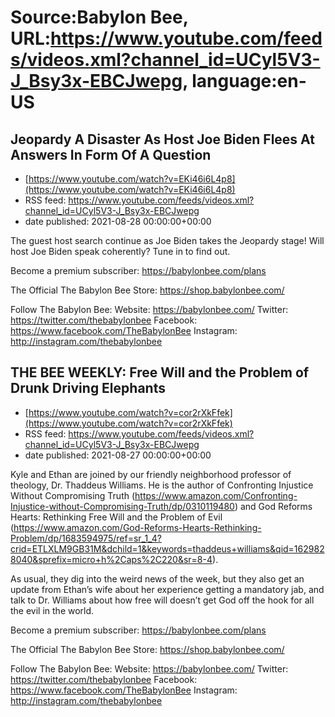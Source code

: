 # Source:Babylon Bee, URL:https://www.youtube.com/feeds/videos.xml?channel_id=UCyl5V3-J_Bsy3x-EBCJwepg, language:en-US

## Jeopardy A Disaster As Host Joe Biden Flees At Answers In Form Of A Question
 - [https://www.youtube.com/watch?v=EKi46i6L4p8](https://www.youtube.com/watch?v=EKi46i6L4p8)
 - RSS feed: https://www.youtube.com/feeds/videos.xml?channel_id=UCyl5V3-J_Bsy3x-EBCJwepg
 - date published: 2021-08-28 00:00:00+00:00

The guest host search continue as Joe Biden takes the Jeopardy stage! Will host Joe Biden speak coherently? Tune in to find out.

Become a premium subscriber:  https://babylonbee.com/plans

The Official The Babylon Bee Store:  https://shop.babylonbee.com/

Follow The Babylon Bee:
Website: https://babylonbee.com/
Twitter: https://twitter.com/thebabylonbee
Facebook: https://www.facebook.com/TheBabylonBee
Instagram: http://instagram.com/thebabylonbee

## THE BEE WEEKLY: Free Will and the Problem of Drunk Driving Elephants
 - [https://www.youtube.com/watch?v=cor2rXkFfek](https://www.youtube.com/watch?v=cor2rXkFfek)
 - RSS feed: https://www.youtube.com/feeds/videos.xml?channel_id=UCyl5V3-J_Bsy3x-EBCJwepg
 - date published: 2021-08-27 00:00:00+00:00

Kyle and Ethan are joined by our friendly neighborhood professor of theology, Dr. Thaddeus Williams. He is the author of Confronting Injustice Without Compromising Truth (https://www.amazon.com/Confronting-Injustice-without-Compromising-Truth/dp/0310119480) and God Reforms Hearts: Rethinking Free Will and the Problem of Evil (https://www.amazon.com/God-Reforms-Hearts-Rethinking-Problem/dp/1683594975/ref=sr_1_4?crid=ETLXLM9GB31M&dchild=1&keywords=thaddeus+williams&qid=1629828040&sprefix=micro+h%2Caps%2C220&sr=8-4). 

As usual, they dig into the weird news of the week, but they also get an update from Ethan’s wife about her experience getting a mandatory jab, and talk to Dr. Williams about how free will doesn’t get God off the hook for all the evil in the world.

Become a premium subscriber:  https://babylonbee.com/plans

The Official The Babylon Bee Store:  https://shop.babylonbee.com/

Follow The Babylon Bee:
Website: https://babylonbee.com/
Twitter: https://twitter.com/thebabylonbee
Facebook: https://www.facebook.com/TheBabylonBee
Instagram: http://instagram.com/thebabylonbee

